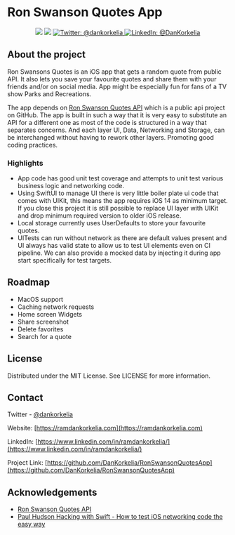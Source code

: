 #  Ron Swanson Quotes App

<p align="center">
<img src="https://img.shields.io/badge/Swift-5.1-orange.svg" />
<img src="https://img.shields.io/badge/iOS-14.0+-brightgreen.svg" />
<a href="https://twitter.com/dankorkelia">
<img src="https://img.shields.io/badge/Twitter-@dankorkelia-blue.svg?style=flat" alt="Twitter: @dankorkelia" />
</a>
<a href="https://www.linkedin.com/in/ramdankorkelia/">
<img src="https://img.shields.io/badge/LinkedIn-DanKorkelia-blue.svg?style=flat" alt="LinkedIn: @DanKorkelia" />
</a>
</p>

## About the project
Ron Swansons Quotes is an iOS app that gets a random quote from public API. It also lets you save your favourite quotes and share them with your friends and/or on social media. App might be especially fun for fans of a TV show Parks and Recreations.

The app depends on [Ron Swanson Quotes API](https://github.com/jamesseanwright/ron-swanson-quotes#ron-swanson-quotes-api) which is a public api project on GitHub. The app is built in such a way that it is very easy to substitute an API for a different one as most of the code is structured in a way that separates concerns. And each layer UI, Data, Networking and Storage, can be interchanged without having to rework other layers. Promoting good coding practices.


### Highlights

- App code has good unit test coverage and attempts to unit test various business logic and networking code. 
- Using SwiftUI to manage UI there is very little boiler plate ui code that comes with UIKit, this means the app requires iOS 14 as minimum target. If you close this project it is still possible to replace UI layer with UIKit and drop minimum required version to older iOS release.
- Local storage currently uses UserDefaults to store your favourite quotes.
- UITests can run without network as there are default values present and UI always has valid state to allow us to test UI elements even on CI pipeline. We can also provide a mocked data by injecting it during app start specifically for test targets.


## Roadmap
- MacOS support
- Caching network requests
- Home screen Widgets
- Share screenshot
- Delete favorites
- Search for a quote


## License

Distributed under the MIT License. See LICENSE for more information.


## Contact
Twitter - [@dankorkelia](https://twitter.com/dankorkelia) 

Website: [https://ramdankorkelia.com](https://ramdankorkelia.com)

LinkedIn: [https://www.linkedin.com/in/ramdankorkelia/](https://www.linkedin.com/in/ramdankorkelia/)

Project Link: [https://github.com/DanKorkelia/RonSwansonQuotesApp](https://github.com/DanKorkelia/RonSwansonQuotesApp)


## Acknowledgements

- [Ron Swanson Quotes API](https://github.com/jamesseanwright/ron-swanson-quotes#ron-swanson-quotes-api)
- [Paul Hudson Hacking with Swift - How to test iOS networking code the easy way](https://www.hackingwithswift.com/articles/153/how-to-test-ios-networking-code-the-easy-way)
